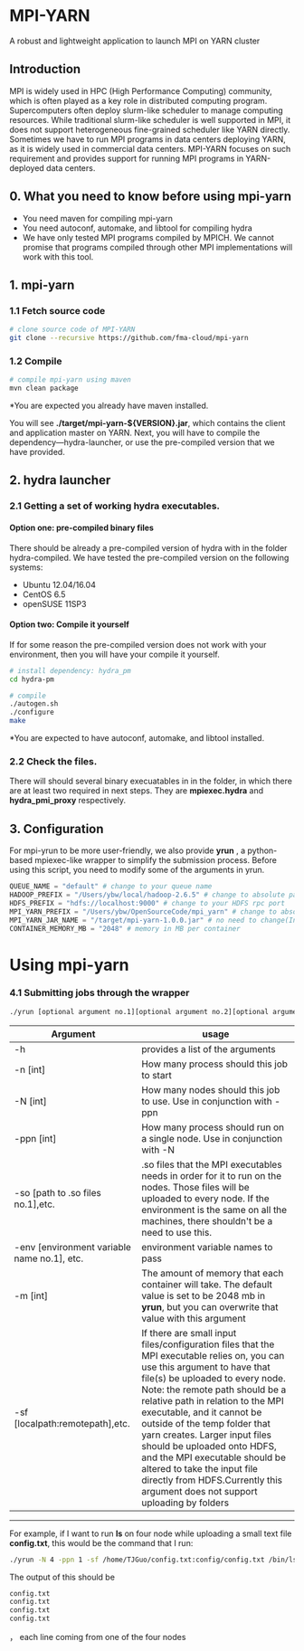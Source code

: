 MPI-YARN
===============

A robust and lightweight application to launch MPI on YARN cluster

## Introduction

MPI is widely used in HPC (High Performance Computing) community, which is often played as a key role in distributed computing program. Supercomputers often deploy slurm-like scheduler to manage computing resources. While traditional slurm-like scheduler is well supported in MPI, it does not support heterogeneous fine-grained scheduler like YARN directly. Sometimes we have to run MPI programs in data centers deploying YARN, as it is widely used in commercial data centers. MPI-YARN focuses on such requirement and provides support for running MPI programs in YARN-deployed data centers.

## 0. What you need to know before using mpi-yarn
 - You need maven for compiling mpi-yarn
 - You need autoconf, automake, and libtool for compiling hydra
 - We have only tested MPI programs compiled by MPICH. We cannot promise that programs compiled through other MPI implementations will work with this tool.

## 1. mpi-yarn
### 1.1 Fetch source code

```bash
# clone source code of MPI-YARN
git clone --recursive https://github.com/fma-cloud/mpi-yarn
```

### 1.2 Compile

```bash
# compile mpi-yarn using maven
mvn clean package
```
*You are expected you already have maven installed. 

You will see **./target/mpi-yarn-${VERSION}.jar**, which contains the client and application master on YARN. Next, you will have to compile the dependency—hydra-launcher, or use the pre-compiled version that we have provided. 

## 2. hydra launcher
### 2.1 Getting a set of working hydra executables. 
#### Option one:  pre-compiled binary files
There should be already a pre-compiled version of hydra with in the folder hydra-compiled. We have tested the pre-compiled version on the following systems:

 - Ubuntu 12.04/16.04
 - CentOS 6.5
 - openSUSE 11SP3

#### Option two: Compile it yourself
If for some reason the pre-compiled version does not work with your environment, then you will have your compile it yourself. 
```bash
# install dependency: hydra_pm
cd hydra-pm

# compile
./autogen.sh
./configure
make
```
*You are expected to have autoconf, automake, and libtool installed. 

### 2.2 Check the files.

There will should several binary execuatables in in the folder, in which there are at least two required in next steps. They are **mpiexec.hydra** and **hydra_pmi_proxy** respectively.

## 3. Configuration

For mpi-yrun to be more user-friendly, we also provide **yrun** , a python-based mpiexec-like wrapper to simplify the submission process. Before using this script, you need to modify some of the arguments in yrun. 

```python
QUEUE_NAME = "default" # change to your queue name
HADOOP_PREFIX = "/Users/ybw/local/hadoop-2.6.5" # change to absolute path of hadoop
HDFS_PREFIX = "hdfs://localhost:9000" # change to your HDFS rpc port
MPI_YARN_PREFIX = "/Users/ybw/OpenSourceCode/mpi_yarn" # change to absolute path of mpi-yarn
MPI_YARN_JAR_NAME = "/target/mpi-yarn-1.0.0.jar" # no need to change(In the future you might have to change the version number)
CONTAINER_MEMORY_MB = "2048" # memory in MB per container
```

# Using mpi-yarn
### 4.1 Submitting jobs through the wrapper
```bash
./yrun [optional argument no.1][optional argument no.2][optional argument no.3]…[optional argument no. N] [location of the MPI executable and its argument] 
```

|  Argument | usage  |
|-------------|-------------|
|-h   |provides a list of the arguments   |
|-n [int]|How many process should this job to start|
|-N  [int] |How many nodes should this job to use. Use in conjunction with -ppn   |
|-ppn [int]   |How many process should run on a single node. Use in conjunction with -N   |
| -so [path to .so files no.1],etc.   |.so files that the MPI executables needs in order for it to run on the nodes. Those files will be uploaded to every node. If the environment is the same on all the machines, there shouldn't be a need to use this.  |
|-env [environment variable name no.1], etc.|environment variable names to pass|
|-m [int]|The amount of memory that each container will take. The default value is set to be 2048 mb in **yrun**, but you can overwrite that value with this argument|
|-sf [localpath:remotepath],etc.|If there are small input files/configuration files that the MPI executable relies on, you can use this argument to have that file(s) be uploaded to every node. Note: the remote path should be a relative path in relation to the MPI executable, and it cannot be outside of the temp folder that yarn creates. Larger input files should be uploaded onto HDFS, and the MPI executable should be altered to take the input file directly from HDFS.Currently this argument does not support uploading by folders|


----------
For example, if I want to run **ls** on four node while uploading a small text file **config.txt**, this would be the command that I run:

```bash
./yrun -N 4 -ppn 1 -sf /home/TJGuo/config.txt:config/config.txt /bin/ls config/
```
The output of this should be
```bash
config.txt
config.txt
config.txt
config.txt
```
，
each line coming from one of the four nodes

